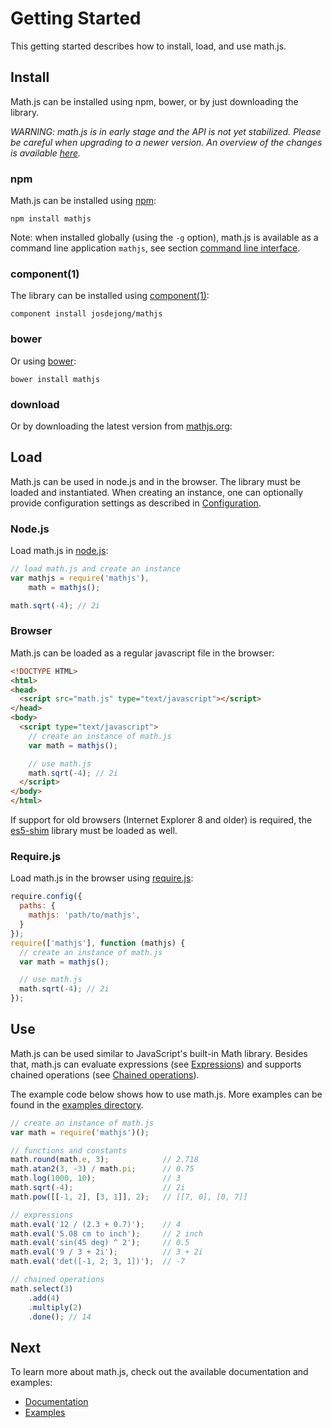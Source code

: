 # Getting Started

This getting started describes how to install, load, and use math.js.


## Install

Math.js can be installed using npm, bower, or by just downloading the library.

*WARNING: math.js is in early stage and the API is not yet stabilized.
Please be careful when upgrading to a newer version.
An overview of the changes is available
[here](https://github.com/josdejong/mathjs/blob/master/HISTORY.md).*

### npm
Math.js can be installed using [npm](https://npmjs.org/):

    npm install mathjs

Note: when installed globally (using the `-g` option), math.js is available as
a command line application `mathjs`, see section
[command line interface](https://github.com/josdejong/mathjs/blob/master/docs/command_line_interface.md).

### component(1)
The library can be installed using [component(1)](https://github.com/component/component/):

    component install josdejong/mathjs

### bower
Or using [bower](http://twitter.github.io/bower/):

    bower install mathjs

### download
Or by downloading the latest version from
[mathjs.org](http://mathjs.org/#install_or_download):


## Load

Math.js can be used in node.js and in the browser. The library must be loaded
and instantiated. When creating an instance, one can optionally provide
configuration settings as described in
[Configuration](https://github.com/josdejong/mathjs/blob/master/docs/configuration.md).

### Node.js

Load math.js in [node.js](http://nodejs.org/):

```js
// load math.js and create an instance
var mathjs = require('mathjs'),
    math = mathjs();

math.sqrt(-4); // 2i
```


### Browser

Math.js can be loaded as a regular javascript file in the browser:

```html
<!DOCTYPE HTML>
<html>
<head>
  <script src="math.js" type="text/javascript"></script>
</head>
<body>
  <script type="text/javascript">
    // create an instance of math.js
    var math = mathjs();

    // use math.js
    math.sqrt(-4); // 2i
  </script>
</body>
</html>
```

If support for old browsers (Internet Explorer 8 and older) is required,
the [es5-shim](https://github.com/kriskowal/es5-shim) library must be loaded
as well.


### Require.js

Load math.js in the browser using [require.js](http://requirejs.org/):

```js
require.config({
  paths: {
    mathjs: 'path/to/mathjs',
  }
});
require(['mathjs'], function (mathjs) {
  // create an instance of math.js
  var math = mathjs();

  // use math.js
  math.sqrt(-4); // 2i
});
```

## Use

Math.js can be used similar to JavaScript's built-in Math library. Besides that,
math.js can evaluate expressions (see [Expressions](https://github.com/josdejong/mathjs/blob/master/docs/expressions.md)) and supports
chained operations (see [Chained operations](https://github.com/josdejong/mathjs/blob/master/docs/chained_operations.md)).

The example code below shows how to use math.js. More examples can be found in the
[examples directory](https://github.com/josdejong/mathjs/tree/master/examples/).

```js
// create an instance of math.js
var math = require('mathjs')();

// functions and constants
math.round(math.e, 3);            // 2.718
math.atan2(3, -3) / math.pi;      // 0.75
math.log(1000, 10);               // 3
math.sqrt(-4);                    // 2i
math.pow([[-1, 2], [3, 1]], 2);   // [[7, 0], [0, 7]]

// expressions
math.eval('12 / (2.3 + 0.7)');    // 4
math.eval('5.08 cm to inch');     // 2 inch
math.eval('sin(45 deg) ^ 2');     // 0.5
math.eval('9 / 3 + 2i');          // 3 + 2i
math.eval('det([-1, 2; 3, 1])');  // -7

// chained operations
math.select(3)
    .add(4)
    .multiply(2)
    .done(); // 14
```

## Next

To learn more about math.js, check out the available documentation and examples:

- [Documentation](https://github.com/josdejong/mathjs/blob/master/docs/index.md)
- [Examples](https://github.com/josdejong/mathjs/blob/master/examples/)

